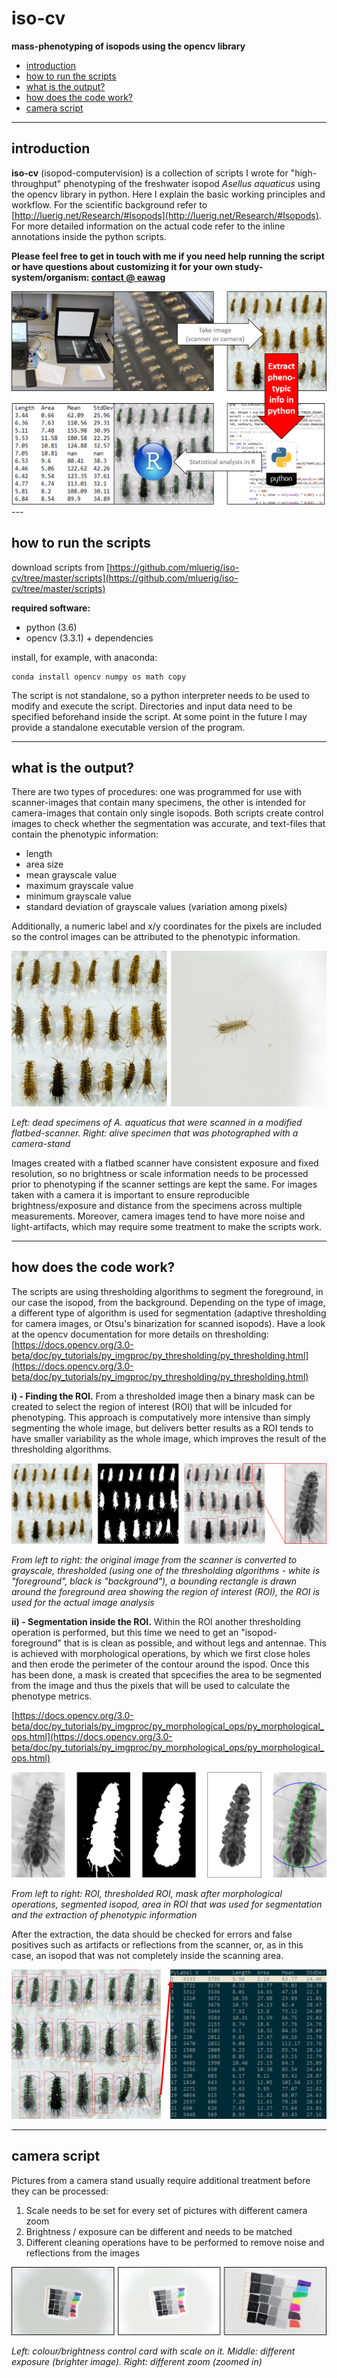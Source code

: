 # iso-cv
**mass-phenotyping of isopods using the opencv library** 

<!-- START doctoc generated TOC please keep comment here to allow auto update -->
<!-- DON'T EDIT THIS SECTION, INSTEAD RE-RUN doctoc TO UPDATE -->

- [introduction](#introduction)
- [how to run the scripts](#how-to-run-the-scripts)
- [what is the output?](#what-is-the-output)
- [how does the code work?](#how-does-the-code-work)
- [camera script](#camera-script)

<!-- END doctoc generated TOC please keep comment here to allow auto update -->

---

## introduction

**iso-cv** (isopod-computervision) is a collection of scripts I wrote for "high-throughput" phenotyping of the freshwater isopod *Asellus aquaticus* using the opencv library in python. Here I explain the basic working principles and workflow. For the scientific background refer to [http://luerig.net/Research/#Isopods](http://luerig.net/Research/#Isopods). For more detailed information on the actual code refer to the inline annotations inside the python scripts.

**Please feel free to get in touch with me if you need help running the script or have questions about customizing it for your own study-system/organism: [contact @ eawag](http://www.eawag.ch/en/aboutus/portrait/organisation/staff/profile/moritz-luerig/show/)**

<img src="https://github.com/mluerig/iso-cv/raw/master/images/iso-cv-fig1.png" />
---

## how to run the scripts

download scripts from [https://github.com/mluerig/iso-cv/tree/master/scripts](https://github.com/mluerig/iso-cv/tree/master/scripts)

**required software:**

- python (3.6)
- opencv (3.3.1) + dependencies

install, for example, with anaconda:

```
conda install opencv numpy os math copy
```

The script is not standalone, so a python interpreter needs to be used to modify and execute the script. Directories and input data need to be specified beforehand inside the script. At some point in the future I may provide a standalone executable version of the program.


---

## what is the output?

There are two types of procedures: one was programmed for use with scanner-images that contain many specimens, the other is intended for camera-images that contain only single isopods. Both scripts create control images to check whether the segmentation was accurate, and text-files that contain the phenotypic information:

- length
- area size
- mean grayscale value
- maximum grayscale value
- minimum grayscale value
- standard deviation of grayscale values (variation among pixels)

Additionally, a numeric label and x/y coordinates for the pixels are included so the control images can be attributed to the phenotypic information.

<img src="https://github.com/mluerig/iso-cv/raw/master/images/iso-cv-fig2.png" />

*Left: dead specimens of A. aquaticus that were scanned in a modified flatbed-scanner. Right: alive specimen that was photographed with a camera-stand*
  
Images created with a flatbed scanner have consistent exposure and fixed resolution, so no brightness or scale information needs to be processed prior to phenotyping if the scanner settings are kept the same. For images taken with a camera it is important to ensure reproducible brightness/exposure and distance from the specimens across multiple measurements. Moreover, camera images tend to have more noise and light-artifacts, which may require some treatment to make the scripts work.  

---

## how does the code work?

The scripts are using thresholding algorithms to segment the foreground, in our case the isopod, from the background. Depending on the type of image, a different type of algorithm is used for segmentation (adaptive thresholding for camera images, or Otsu's binarization for scanned isopods). Have a look at the opencv documentation for more details on thresholding: [https://docs.opencv.org/3.0-beta/doc/py_tutorials/py_imgproc/py_thresholding/py_thresholding.html](https://docs.opencv.org/3.0-beta/doc/py_tutorials/py_imgproc/py_thresholding/py_thresholding.html)

**i) - Finding the ROI.** From a thresholded image then a binary mask can be created to select the region of interest (ROI) that will be inlcuded for phenotyping. This approach is computatively more intensive than simply segmenting the whole image, but delivers better results as a ROI tends to have smaller variability as the whole image, which improves the result of the thresholding algorithms.  

<img src="images/iso-cv-fig3.png" />

*From left to right: the original image from the scanner is converted to grayscale, thresholded (using one of the thresholding algorithms - white is "foreground", black is "background"), a bounding rectangle is drawn around the foreground area showing the region of interest (ROI), the ROI is used for the actual image analysis*

**ii) - Segmentation inside the ROI.**  Within the ROI another thresholding operation is performed, but this time we need to get an "isopod-foreground" that is is clean as possible, and without legs and antennae. This is achieved with morphological operations, by which we first close holes and then erode the perimeter of the contour around the ispod. Once this has been done, a mask is created that spcecifies the area to be segmented from the image and thus the pixels that will be used to calculate the phenotype metrics. 

[https://docs.opencv.org/3.0-beta/doc/py_tutorials/py_imgproc/py_morphological_ops/py_morphological_ops.html](https://docs.opencv.org/3.0-beta/doc/py_tutorials/py_imgproc/py_morphological_ops/py_morphological_ops.html)

<img src="images/iso-cv-fig4.png" />

*From left to right: ROI, thresholded ROI, mask after morphological operations, segmented isopod, area in ROI that was used for segmentation and the extraction of phenotypic information*

After the extraction, the data should be checked for errors and false positives such as artifacts or reflections from the scanner, or, as in this case, an isopod that was not completely inside the scanning area.

<img src="images/iso-cv-fig5.png" />

---

## camera script

Pictures from a camera stand usually require additional treatment before they can be processed:

1) Scale needs to be set for every set of pictures with different camera zoom
2) Brightness / exposure can be different and needs to be matched
3) Different cleaning operations have to be performed to remove noise and reflections from the images 

<img src="images/iso-cv-fig6.png" />

*Left: colour/brightness control card with scale on it. Middle: different exposure (brighter image). Right: different zoom (zoomed in)*




